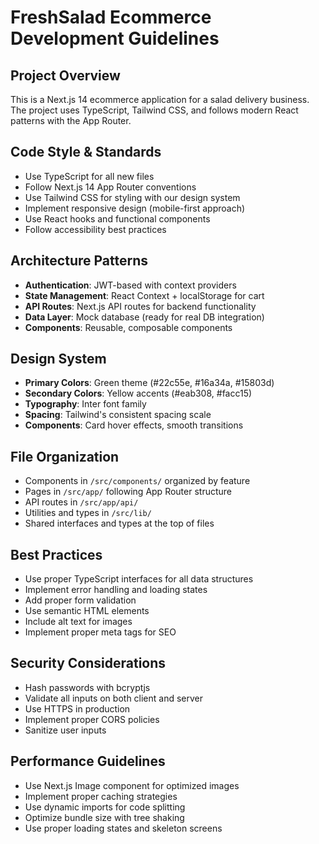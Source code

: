 <!-- Use this file to provide workspace-specific custom instructions to Copilot. For more details, visit https://code.visualstudio.com/docs/copilot/copilot-customization#_use-a-githubcopilotinstructionsmd-file -->

# FreshSalad Ecommerce Development Guidelines

## Project Overview
This is a Next.js 14 ecommerce application for a salad delivery business. The project uses TypeScript, Tailwind CSS, and follows modern React patterns with the App Router.

## Code Style & Standards
- Use TypeScript for all new files
- Follow Next.js 14 App Router conventions
- Use Tailwind CSS for styling with our design system
- Implement responsive design (mobile-first approach)
- Use React hooks and functional components
- Follow accessibility best practices

## Architecture Patterns
- **Authentication**: JWT-based with context providers
- **State Management**: React Context + localStorage for cart
- **API Routes**: Next.js API routes for backend functionality
- **Data Layer**: Mock database (ready for real DB integration)
- **Components**: Reusable, composable components

## Design System
- **Primary Colors**: Green theme (#22c55e, #16a34a, #15803d)
- **Secondary Colors**: Yellow accents (#eab308, #facc15)
- **Typography**: Inter font family
- **Spacing**: Tailwind's consistent spacing scale
- **Components**: Card hover effects, smooth transitions

## File Organization
- Components in `/src/components/` organized by feature
- Pages in `/src/app/` following App Router structure
- API routes in `/src/app/api/`
- Utilities and types in `/src/lib/`
- Shared interfaces and types at the top of files

## Best Practices
- Use proper TypeScript interfaces for all data structures
- Implement error handling and loading states
- Add proper form validation
- Use semantic HTML elements
- Include alt text for images
- Implement proper meta tags for SEO

## Security Considerations
- Hash passwords with bcryptjs
- Validate all inputs on both client and server
- Use HTTPS in production
- Implement proper CORS policies
- Sanitize user inputs

## Performance Guidelines
- Use Next.js Image component for optimized images
- Implement proper caching strategies
- Use dynamic imports for code splitting
- Optimize bundle size with tree shaking
- Use proper loading states and skeleton screens
